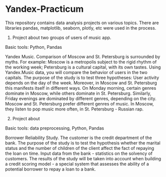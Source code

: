 # Yandex-Practicum
 This repository contains data analysis projects on various topics. There are libraries pandas, matplotlib, seaborn, plotly, etc were used in the process.

1. Project about two groups of users of music app.

Basic tools: Python, Pandas

Yandex Music.
Comparison of Moscow and St. Petersburg is surrounded by myths. For example:
Moscow is a metropolis subject to the rigid rhythm of the working week;
Petersburg is a cultural capital, with its own tastes.
Using Yandex.Music data, you will compare the behavior of users in the two capitals.
The purpose of the study is to test three hypotheses:
User activity depends on the day of the week. Moreover, in Moscow and St. Petersburg this manifests itself in different ways.
On Monday morning, certain genres dominate in Moscow, while others dominate in St. Petersburg. Similarly, Friday evenings are dominated by different genres, depending on the city.
Moscow and St. Petersburg prefer different genres of music. In Moscow, they listen to pop music more often, in St. Petersburg - Russian rap.

2. Project about 

Basic tools: data preprocessing, Python, Pandas

Borrower Reliability Study.
The customer is the credit department of the bank.
The purpose of the study is to test the hypothesis whether the marital status and the number of children of the client affect the fact of repaying the loan on time. Input data from the bank - statistics on the solvency of customers.
The results of the study will be taken into account when building a credit scoring model - a special system that assesses the ability of a potential borrower to repay a loan to a bank.
